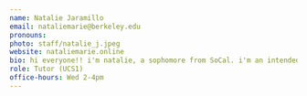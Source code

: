 ```yaml
---
name: Natalie Jaramillo
email: nataliemarie@berkeley.edu
pronouns:
photo: staff/natalie_j.jpeg
website: nataliemarie.online
bio: hi everyone!! i'm natalie, a sophomore from SoCal. i'm an intended DS major and currently completing a minor in Education. I love playing sports and board games, trying out new coffee shops, and seeing beautiful views and architecture-- also, i'm super passionate about the youth + education 📚. this semester, i hope to complete some sewing projects! welcome to data 8 :D
role: Tutor (UCS1)
office-hours: Wed 2-4pm
---
```

